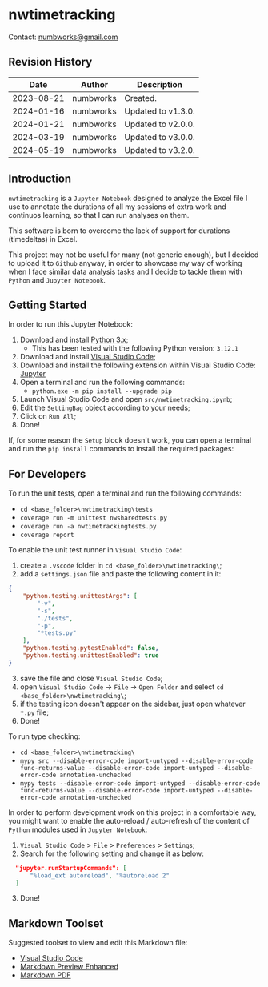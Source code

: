 # nwtimetracking
Contact: numbworks@gmail.com

## Revision History

| Date | Author | Description |
|---|---|---|
| 2023-08-21 | numbworks | Created. |
| 2024-01-16 | numbworks | Updated to v1.3.0. |
| 2024-01-21 | numbworks | Updated to v2.0.0. |
| 2024-03-19 | numbworks | Updated to v3.0.0. |
| 2024-05-19 | numbworks | Updated to v3.2.0. |

## Introduction

`nwtimetracking` is a `Jupyter Notebook` designed to analyze the Excel file I use to annotate the durations of all my sessions of extra work and continuos learning, so that I can run analyses on them. 

This software is born to overcome the lack of support for durations (timedeltas) in Excel.

This project may not be useful for many (not generic enough), but I decided to upload it to `Github` anyway, in order to showcase my way of working when I face similar data analysis tasks and I decide to tackle them with `Python` and `Jupyter Notebook`.

## Getting Started

In order to run this Jupyter Notebook:

1. Download and install [Python 3.x](https://www.python.org/downloads/);
      - This has been tested with the following Python version: `3.12.1`
2. Download and install [Visual Studio Code](https://code.visualstudio.com/Download);
3. Download and install the following extension within Visual Studio Code: [Jupyter](https://marketplace.visualstudio.com/items?itemName=ms-toolsai.jupyter)
4. Open a terminal and run the following commands:
    - ```python.exe -m pip install --upgrade pip```
5. Launch Visual Studio Code and open `src/nwtimetracking.ipynb`;
6. Edit the `SettingBag` object according to your needs;
7. Click on `Run All`;
8. Done!

If, for some reason the `Setup` block doesn't work, you can open a terminal and run the ```pip install``` commands to install the required packages:

## For Developers

To run the unit tests, open a terminal and run the following commands:

- `cd <base_folder>\nwtimetracking\tests`
- `coverage run -m unittest nwsharedtests.py`
- `coverage run -a nwtimetrackingtests.py`
- `coverage report`

To enable the unit test runner in `Visual Studio Code`:

1. create a `.vscode` folder in `cd <base_folder>\nwtimetracking\`;
2. add a `settings.json` file and paste the following content in it:

  ```json
  {
      "python.testing.unittestArgs": [
          "-v",
          "-s",
          "./tests",
          "-p",
          "*tests.py"
      ],
      "python.testing.pytestEnabled": false,
      "python.testing.unittestEnabled": true
  }  
  ```
3. save the file and close `Visual Studio Code`;
4. open `Visual Studio Code` -> `File` -> `Open Folder` and select `cd <base_folder>\nwtimetracking\`;
5. if the testing icon doesn't appear on the sidebar, just open whatever `*.py` file;
6. Done!

To run type checking:

- `cd <base_folder>\nwtimetracking\`
- `mypy src --disable-error-code import-untyped --disable-error-code func-returns-value --disable-error-code import-untyped --disable-error-code annotation-unchecked`
- `mypy tests --disable-error-code import-untyped --disable-error-code func-returns-value --disable-error-code import-untyped --disable-error-code annotation-unchecked`

In order to perform development work on this project in a comfortable way, you might want to enable the auto-reload / auto-refresh of the content of `Python` modules used in `Jupyter Notebook`:

1.	`Visual Studio Code` > `File` > `Preferences` > `Settings`;
2.	Search for the following setting and change it as below:

  ```json
    "jupyter.runStartupCommands": [
        "%load_ext autoreload", "%autoreload 2"
    ]
  ```

3.	Done!

## Markdown Toolset

Suggested toolset to view and edit this Markdown file:

- [Visual Studio Code](https://code.visualstudio.com/)
- [Markdown Preview Enhanced](https://marketplace.visualstudio.com/items?itemName=shd101wyy.markdown-preview-enhanced)
- [Markdown PDF](https://marketplace.visualstudio.com/items?itemName=yzane.markdown-pdf)